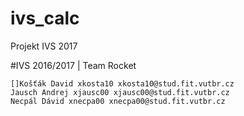 # ivs_calc
Projekt IVS 2017

#IVS 2016/2017 | Team Rocket

    []Košťák David xkosta10 xkosta10@stud.fit.vutbr.cz
    Jausch Andrej xjausc00 xjausc00@stud.fit.vutbr.cz
    Necpál Dávid xnecpa00 xnecpa00@stud.fit.vutbr.cz

